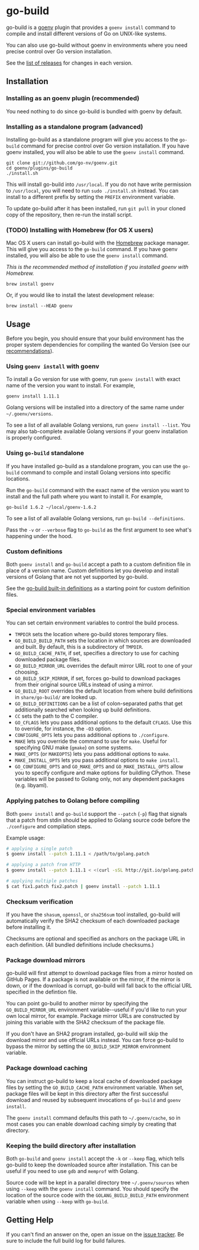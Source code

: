 # go-build

go-build is a [goenv](https://github.com/go-nv/goenv) plugin that
provides a `goenv install` command to compile and install different versions
of Go on UNIX-like systems.

You can also use go-build without goenv in environments where you need
precise control over Go version installation.

See the [list of releases](https://github.com/go-nv/goenv/releases)
for changes in each version.


## Installation

### Installing as an goenv plugin (recommended)

You need nothing to do since go-build is bundled with goenv by
default.

### Installing as a standalone program (advanced)

Installing go-build as a standalone program will give you access to the
`go-build` command for precise control over Go version installation. If you
have goenv installed, you will also be able to use the `goenv install` command.

    git clone git://github.com/go-nv/goenv.git
    cd goenv/plugins/go-build
    ./install.sh

This will install go-build into `/usr/local`. If you do not have write
permission to `/usr/local`, you will need to run `sudo ./install.sh` instead.
You can install to a different prefix by setting the `PREFIX` environment
variable.

To update go-build after it has been installed, run `git pull` in your cloned
copy of the repository, then re-run the install script.

### (TODO) Installing with Homebrew (for OS X users)

Mac OS X users can install go-build with the [Homebrew](http://brew.sh)
package manager. This will give you access to the `go-build` command. If you
have goenv installed, you will also be able to use the `goenv install` command.

*This is the recommended method of installation if you installed goenv with
Homebrew.*

    brew install goenv

Or, if you would like to install the latest development release:

    brew install --HEAD goenv

## Usage

Before you begin, you should ensure that your build environment has the proper
system dependencies for compiling the wanted Go Version (see our [recommendations](https://github.com/go-nv/goenv/wiki#suggested-build-environment)).

### Using `goenv install` with goenv

To install a Go version for use with goenv, run `goenv install` with
exact name of the version you want to install. For example,

    goenv install 1.11.1

Golang versions will be installed into a directory of the same name under
`~/.goenv/versions`.

To see a list of all available Golang versions, run `goenv install --list`. You
may also tab-complete available Golang versions if your goenv installation is
properly configured.

### Using `go-build` standalone

If you have installed go-build as a standalone program, you can use the
`go-build` command to compile and install Golang versions into specific
locations.

Run the `go-build` command with the exact name of the version you want to
install and the full path where you want to install it. For example,

    go-build 1.6.2 ~/local/goenv-1.6.2

To see a list of all available Golang versions, run `go-build --definitions`.

Pass the `-v` or `--verbose` flag to `go-build` as the first argument to see
what's happening under the hood.

### Custom definitions

Both `goenv install` and `go-build` accept a path to a custom definition file
in place of a version name. Custom definitions let you develop and install
versions of Golang that are not yet supported by go-build.

See the [go-build built-in definitions](https://github.com/go-nv/goenv/tree/master/plugins/go-build/share/go-build) as a starting point for
custom definition files.

[definitions]: https://github.com/go-nv/goenv/tree/master/plugins/go-build/share/go-build

### Special environment variables

You can set certain environment variables to control the build process.

* `TMPDIR` sets the location where go-build stores temporary files.
* `GO_BUILD_BUILD_PATH` sets the location in which sources are downloaded and
  built. By default, this is a subdirectory of `TMPDIR`.
* `GO_BUILD_CACHE_PATH`, if set, specifies a directory to use for caching
  downloaded package files.
* `GO_BUILD_MIRROR_URL` overrides the default mirror URL root to one of your
  choosing.
* `GO_BUILD_SKIP_MIRROR`, if set, forces go-build to download packages from
  their original source URLs instead of using a mirror.
* `GO_BUILD_ROOT` overrides the default location from where build definitions
  in `share/go-build/` are looked up.
* `GO_BUILD_DEFINITIONS` can be a list of colon-separated paths that get
  additionally searched when looking up build definitions.
* `CC` sets the path to the C compiler.
* `GO_CFLAGS` lets you pass additional options to the default `CFLAGS`. Use
  this to override, for instance, the `-O3` option.
* `CONFIGURE_OPTS` lets you pass additional options to `./configure`.
* `MAKE` lets you override the command to use for `make`. Useful for specifying
  GNU make (`gmake`) on some systems.
* `MAKE_OPTS` (or `MAKEOPTS`) lets you pass additional options to `make`.
* `MAKE_INSTALL_OPTS` lets you pass additional options to `make install`.
* `GO_CONFIGURE_OPTS` and `GO_MAKE_OPTS` and `GO_MAKE_INSTALL_OPTS` allow
  you to specify configure and make options for buildling CPython. These variables
  will be passed to Golang only, not any dependent packages (e.g. libyaml).

### Applying patches to Golang before compiling

Both `goenv install` and `go-build` support the `--patch` (`-p`) flag that
signals that a patch from stdin should be applied to Golang source code before
the `./configure` and compilation steps.

Example usage:

```sh
# applying a single patch
$ goenv install --patch 1.11.1 < /path/to/golang.patch

# applying a patch from HTTP
$ goenv install --patch 1.11.1 < <(curl -sSL http://git.io/golang.patch)

# applying multiple patches
$ cat fix1.patch fix2.patch | goenv install --patch 1.11.1
```

### Checksum verification

If you have the `shasum`, `openssl`, or `sha256sum` tool installed, go-build will
automatically verify the SHA2 checksum of each downloaded package before
installing it.

Checksums are optional and specified as anchors on the package URL in each
definition. (All bundled definitions include checksums.)

### Package download mirrors

go-build will first attempt to download package files from a mirror hosted on
GitHub Pages. If a package is not available on the mirror, if the mirror
is down, or if the download is corrupt, go-build will fall back to the
official URL specified in the defintion file.

You can point go-build to another mirror by specifying the
`GO_BUILD_MIRROR_URL` environment variable--useful if you'd like to run your
own local mirror, for example. Package mirror URLs are constructed by joining
this variable with the SHA2 checksum of the package file.

If you don't have an SHA2 program installed, go-build will skip the download
mirror and use official URLs instead. You can force go-build to bypass the
mirror by setting the `GO_BUILD_SKIP_MIRROR` environment variable.

### Package download caching

You can instruct go-build to keep a local cache of downloaded package files
by setting the `GO_BUILD_CACHE_PATH` environment variable. When set, package
files will be kept in this directory after the first successful download and
reused by subsequent invocations of `go-build` and `goenv install`.

The `goenv install` command defaults this path to `~/.goenv/cache`, so in most
cases you can enable download caching simply by creating that directory.

### Keeping the build directory after installation

Both `go-build` and `goenv install` accept the `-k` or `--keep` flag, which
tells go-build to keep the downloaded source after installation. This can be
useful if you need to use `gdb` and `memprof` with Golang.

Source code will be kept in a parallel directory tree `~/.goenv/sources` when
using `--keep` with the `goenv install` command. You should specify the
location of the source code with the `GOLANG_BUILD_BUILD_PATH` environment
variable when using `--keep` with `go-build`.

## Getting Help

If you can't find an answer on the, open an issue on the [issue
tracker](https://github.com/go-nv/goenv/issues). Be sure to include
the full build log for build failures.
